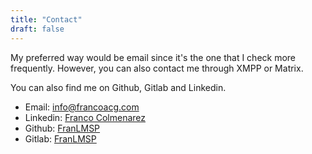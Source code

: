 ```yaml
---
title: "Contact"
draft: false
---
```


My preferred way would be email since it's the one that I check more frequently. However, you can also contact me through XMPP or Matrix.

You can also find me on Github, Gitlab and Linkedin.

* Email: [info@francoacg.com](mailto:info@francoacg.com)
* Linkedin: [Franco Colmenarez](https://www.linkedin.com/in/FrancoACG/)
* Github: [FranLMSP](https://github.com/FranLMSP)
* Gitlab: [FranLMSP](https://gitlab.com/FranLMSP)

